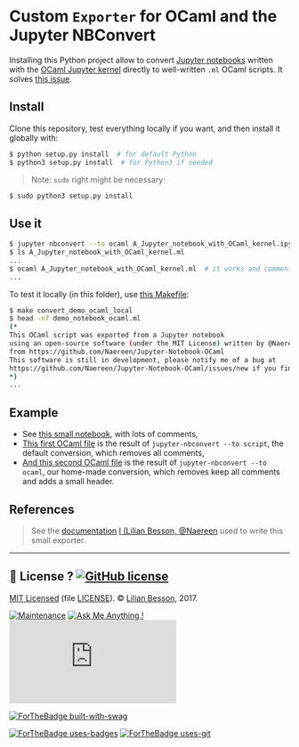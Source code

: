 # Custom `Exporter` for OCaml and the Jupyter NBConvert

Installing this Python project allow to convert [Jupyter notebooks](https://www.jupyter.org/) written with the [OCaml Jupyter kernel](https://github.com/akabe/ocaml-jupyter/) directly to well-written `.ml` OCaml scripts. It solves [this issue](https://github.com/akabe/ocaml-jupyter/issues/58#issuecomment-334730337).

## Install
Clone this repository, test everything locally if you want, and then install it globally with:

```bash
$ python setup.py install  # for default Python
$ python3 setup.py install  # for Python3 if needed
```

> Note: `sudo` right might be necessary:

```bash
$ sudo python3 setup.py install
```

## Use it

```bash
$ jupyter nbconvert --to ocaml A_Jupyter_notebook_with_OCaml_kernel.ipynb
$ ls A_Jupyter_notebook_with_OCaml_kernel.ml
...
$ ocaml A_Jupyter_notebook_with_OCaml_kernel.ml  # it works and comments are kept
...
```

To test it locally (in this folder), use [this Makefile](Makefile):

```bash
$ make convert_demo_ocaml_local
$ head -n7 demo_notebook_ocaml.ml
(*
This OCaml script was exported from a Jupyter notebook
using an open-source software (under the MIT License) written by @Naereen
from https://github.com/Naereen/Jupyter-Notebook-OCaml
This software is still in development, please notify me of a bug at
https://github.com/Naereen/Jupyter-Notebook-OCaml/issues/new if you find one
*)
...
```

## Example

- See [this small notebook](demo_notebook_ocaml.ipynb), with lots of comments,
- [This first OCaml file](demo_notebook_script.ml) is the result of `jupyter-nbconvert --to script`, the default conversion, which removes all comments,
- [And this second OCaml file](demo_notebook_ocaml.ml) is the result of `jupyter-nbconvert --to ocaml`, our home-made conversion, which removes keep all comments and adds a small header.

## References
> See the [documentation](http://nbconvert.readthedocs.io/en/latest/external_exporters.html#writing-a-custom-exporter) [I (Lilian Besson, @Naereen](https://GitHub.com/Naereen) used to write this small exporter.

----

## :scroll: License ? [![GitHub license](https://img.shields.io/github/license/Naereen/badges.svg)](https://github.com/Naereen/Jupyter-Notebook-OCaml/blob/master/LICENSE)
[MIT Licensed](https://lbesson.mit-license.org/) (file [LICENSE](LICENSE)).
© [Lilian Besson](https://GitHub.com/Naereen), 2017.

[![Maintenance](https://img.shields.io/badge/Maintained%3F-yes-green.svg)](https://GitHub.com/Naereen/Jupyter-Notebook-OCaml/graphs/commit-activity)
[![Ask Me Anything !](https://img.shields.io/badge/Ask%20me-anything-1abc9c.svg)](https://GitHub.com/Naereen/ama)
[![Analytics](https://ga-beacon.appspot.com/UA-38514290-17/github.com/Naereen/Jupyter-Notebook-OCaml/README.md?pixel)](https://GitHub.com/Naereen/Jupyter-Notebook-OCaml/)

[![ForTheBadge built-with-swag](http://ForTheBadge.com/images/badges/built-with-swag.svg)](https://GitHub.com/Naereen/)

[![ForTheBadge uses-badges](http://ForTheBadge.com/images/badges/uses-badges.svg)](http://ForTheBadge.com)
[![ForTheBadge uses-git](http://ForTheBadge.com/images/badges/uses-git.svg)](https://GitHub.com/)
